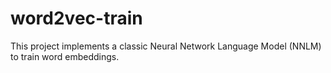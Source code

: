 # word2vec-train
This project implements a classic Neural Network Language Model (NNLM) to train word embeddings.
